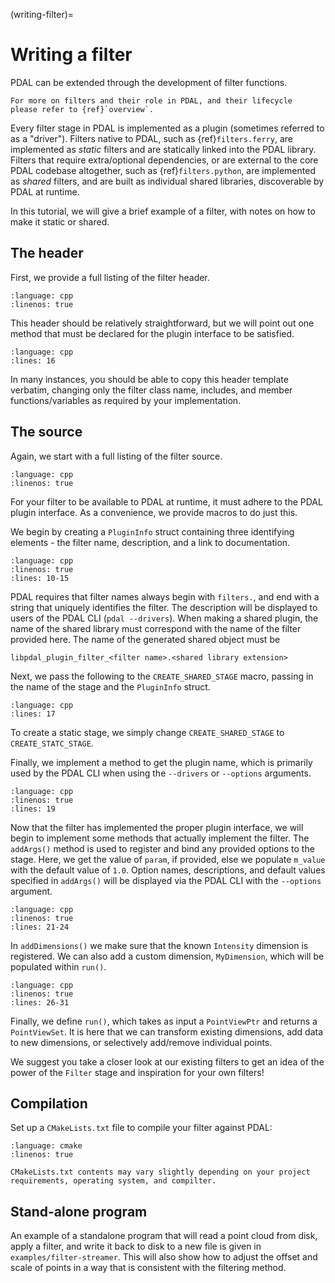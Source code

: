 (writing-filter)=

# Writing a filter

PDAL can be extended through the development of filter functions.

```{seealso}
For more on filters and their role in PDAL, and their lifecycle
please refer to {ref}`overview`.
```

Every filter stage in PDAL is implemented as a plugin (sometimes referred to as
a "driver"). Filters native to PDAL, such as {ref}`filters.ferry`, are
implemented as *static* filters and are statically linked into the PDAL
library. Filters that require extra/optional dependencies, or are external to
the core PDAL codebase altogether, such as {ref}`filters.python`, are
implemented as *shared* filters, and are built as individual shared libraries,
discoverable by PDAL at runtime.

In this tutorial, we will give a brief example of a filter, with notes on how
to make it static or shared.

## The header

First, we provide a full listing of the filter header.

```{literalinclude} ../../examples/writing-filter/MyFilter.hpp
:language: cpp
:linenos: true
```

This header should be relatively straightforward, but we will point out one
method that must be declared for the plugin interface to be satisfied.

```{literalinclude} ../../examples/writing-filter/MyFilter.hpp
:language: cpp
:lines: 16
```

In many instances, you should be able to copy this header template verbatim,
changing only the filter class name, includes, and member functions/variables
as required by your implementation.

## The source

Again, we start with a full listing of the filter source.

```{literalinclude} ../../examples/writing-filter/MyFilter.cpp
:language: cpp
:linenos: true
```

For your filter to be available to PDAL at runtime, it must adhere to the PDAL
plugin interface. As a convenience, we provide macros to do just this.

We begin by creating a `PluginInfo` struct containing three identifying
elements - the filter name, description, and a link to documentation.

```{literalinclude} ../../examples/writing-filter/MyFilter.cpp
:language: cpp
:linenos: true
:lines: 10-15
```

PDAL requires that filter names always begin with `filters.`, and end with a
string that uniquely identifies the filter. The description will be displayed
to users of the PDAL CLI (`pdal --drivers`).  When making a shared plugin,
the name of the shared library must correspond with the name of the filter
provided here.  The name of the generated shared object must be

```
libpdal_plugin_filter_<filter name>.<shared library extension>
```

Next, we pass the following to the `CREATE_SHARED_STAGE` macro, passing in
the name of the stage and the `PluginInfo` struct.

```{literalinclude} ../../examples/writing-filter/MyFilter.cpp
:language: cpp
:lines: 17
```

To create a static stage, we simply change `CREATE_SHARED_STAGE` to
`CREATE_STATC_STAGE`.

Finally, we implement a method to get the plugin name, which is primarily used
by the PDAL CLI when using the `--drivers` or `--options` arguments.

```{literalinclude} ../../examples/writing-filter/MyFilter.cpp
:language: cpp
:linenos: true
:lines: 19
```

Now that the filter has implemented the proper plugin interface, we will begin
to implement some methods that actually implement the filter. The `addArgs()`
method is used to register and bind any provided options to the stage. Here, we
get the value of `param`, if provided, else we populate `m_value` with the
default value of `1.0`. Option names, descriptions, and default values
specified in `addArgs()` will be displayed via the PDAL CLI with the
`--options` argument.

```{literalinclude} ../../examples/writing-filter/MyFilter.cpp
:language: cpp
:linenos: true
:lines: 21-24
```

In `addDimensions()` we make sure that the known `Intensity` dimension is
registered. We can also add a custom dimension, `MyDimension`, which will be
populated within `run()`.

```{literalinclude} ../../examples/writing-filter/MyFilter.cpp
:language: cpp
:linenos: true
:lines: 26-31
```

Finally, we define `run()`, which takes as input a `PointViewPtr` and
returns a `PointViewSet`. It is here that we can transform existing
dimensions, add data to new dimensions, or selectively add/remove individual
points.

We suggest you take a closer look at our existing filters to get an idea of the
power of the `Filter` stage and inspiration for your own filters!

## Compilation

Set up a `CMakeLists.txt` file to compile your filter against PDAL:

```{literalinclude} ../../examples/writing-filter/CMakeLists.txt
:language: cmake
:linenos: true
```

```{note}
CMakeLists.txt contents may vary slightly depending on your project
requirements, operating system, and compilter.
```

## Stand-alone program

An example of a standalone program that will read a point cloud from disk, apply
a filter, and write it back to disk to a new file is given in
`examples/filter-streamer`. This will also show how to adjust the offset and
scale of points in a way that is consistent with the filtering method.
